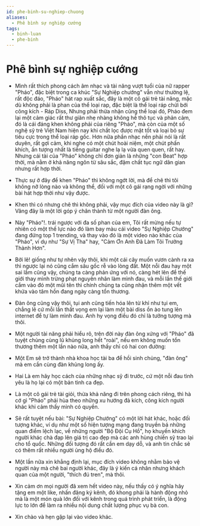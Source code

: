 ```yaml
---
id: phe-binh-su-nghiep-chuong
aliases:
  - Phê bình sự nghiệp cướng
tags:
  - binh-luan
  - phe-binh
---
```


# Phê bình sự nghiệp cướng


- Mình rất thích phong cách âm nhạc và tài năng vượt tuổi của nữ rapper "Pháo", đặc biệt trong ca khúc "Sự Nghiệp chướng" vẫn như thường lệ, rất độc đáo, "Pháo" hát rap xuất sắc, đây là một cô gái trẻ tài năng, mặc dù không phải là phan của thể loại rap, đặc biệt là thể loại ráp chửi bới công kích - Ráp Diss, Nhưng phải thừa nhận cũng thể loại đó, Pháo đem lại một cảm giác rất thư giãn nhẹ nhàng không hề thô tục và phản cảm, đó là cái đáng khen không phải của riêng "Pháo", mà còn của một số nghệ sỹ trẻ Việt Nam hiện nay khi chắt lọc được mặt tốt và loại bỏ sự tiêu cực trong thể loại ráp gốc. Hơn nữa phần nhạc nền phải nói là rất duyên, rất gợi cảm, khi nghe có một chút hoài niệm, một chút phấn khích, ấn tượng nhất là tiếng guitar nghe lạ lạ vừa quen quen, rất hay. Nhưng cái tài của "Pháo" không chỉ đơn giản là những "con Beat" hợp thời, mà nằm ở khả năng ngôn từ sâu sắc, đậm chất tục ngữ dân gian nhưng rất hợp thời.

- Thực sự ở đây để khen "Pháo" thì không ngớt lời, mà để chê thì tôi không nỡ lòng nào và không thể, đối với một cô gái rạng ngời với những bài hát hợp thời như vậy được. 

- Khen thì có nhưng chê thì không phải, vậy mục đích của video này là gì? Vâng đây là một lời góp ý chân thành từ một người đàn ông.

- Này "Pháo"!. trái ngược với đa số phan của em, Tôi rất mừng nếu tự nhiên có một thế lực nào đó làm bay màu cái video "Sự Nghiệp Chướng" đang đứng top 1 trending, và thay vào đó là một video nào khác của "Pháo", ví dụ như "Sự Vị Tha" hay, "Cảm Ơn Anh Đã Làm Tôi Trưởng Thành Hơn".

- Bởi lẽ! giống như tự nhên vậy thôi, khi một cái cây muốn vươn cành ra xa thì ngược lại nó cũng cắm sâu gốc rễ vào lòng đất. Một nỗi đau hay một sai lầm cũng vậy, chúng ta càng phản ứng với nó, càng hét lên để thế giới thay mình trừng phạt nguyên nhân làm mình đau, và mỗi lần thế giới cắm vào đó một mũi tên thì chính chúng ta cũng nhận thêm một vết khứa vào tâm hồn đang ngày càng tổn thương.

- Đàn ông cũng vậy thôi, tụi anh cũng tiến hóa lên từ khỉ như tụi em, chẳng lẽ cứ mỗi lần thất vọng em lại làm một bài diss ồn ào tung lên internet để tự làm mình đau. Anh hy vọng điều đó chỉ là tưởng tượng mà thôi.

- Một người tài năng phải hiểu rõ, trên đời này đàn ông xứng với "Pháo" đã tuyệt chủng cùng lũ khủng long hết "roài", nếu em không muốn tổn thương thêm một lần nào nữa, anh thấy chỉ có hai con đường: 

- Một Em sẽ trở thành nhà khoa học tài ba để hồi sinh chủng, "đàn ông" mà em cần cùng đàn khủng long ấy.

- Hai Là em hãy học cách của những nhạc sỹ đi trước, cứ một nỗi đau tình yêu là họ lại có một bản tình ca đẹp. 

- Là một cô gái trẻ tài giỏi, thừa khả năng đi trên phong cách riêng, thì hà cớ gì "Pháo" phải hùa theo những xu hướng đả kích, công kích người khác khi cảm thấy mình có quyền.

- Sẽ rất tuyệt nếu bài: "Sự Nghiệp Chướng" có một lời hát khác, hoặc đối tượng khác, ví dụ như một số hiện tượng mạng đang truyền bá những quan điểm lệch lạc, về những người "Bộ Đội Cụ Hồ", họ khuyến khích người khác chà đạp lên giá trị cao đẹp mà các anh hùng chiến sỹ trao lại cho tổ quốc. Những đối tượng đó rất cần em dạy dỗ, và anh tin chắc sẽ có thêm rất nhiều người ủng hộ điều đó.

- Một lần nữa xin khẳng định lại, mục đích video không nhằm bảo vệ người này mà chê bai người khác, đây là ý kiến cá nhân nhưng khách quan của một người, "thích đú tren", mà thôi.

- Xin cảm ơn mọi người đã xem hết video này, nếu thấy có ý nghĩa hãy tặng em một like, nhấn đăng ký kênh, đó khong phải là hành động nhỏ mà là một món quà lớn đối với kênh trong quá trình phát triển, là động lực to lớn để làm ra nhiều nội dung chất lượng phục vụ bà con.

- Xin chào và hẹn gặp lại vào video khác.







